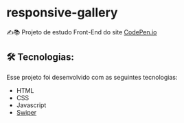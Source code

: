 # responsive-gallery

:writing_hand:📚		Projeto de estudo Front-End do site [CodePen.io](https://codepen.io/)

##  :hammer_and_wrench: Tecnologias:

Esse projeto foi desenvolvido com as seguintes tecnologias:

- HTML
- CSS
- Javascript
- [Swiper](https://swiperjs.com/)
